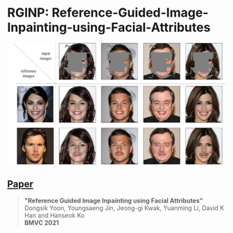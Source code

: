 # RGINP: Reference-Guided-Image-Inpainting-using-Facial-Attributes

![Teaser Image](imgs/main_img.jpg)

## [Paper](https://arxiv.org/abs/2301.08044)
>**"Reference Guided Image Inpainting using Facial Attributes"** <br>
>Dongsik Yoon, Youngsaeng Jin, Jeong-gi Kwak, Yuanming Li, David K Han and Hanseok Ko<br>
>**BMVC 2021** <br>
